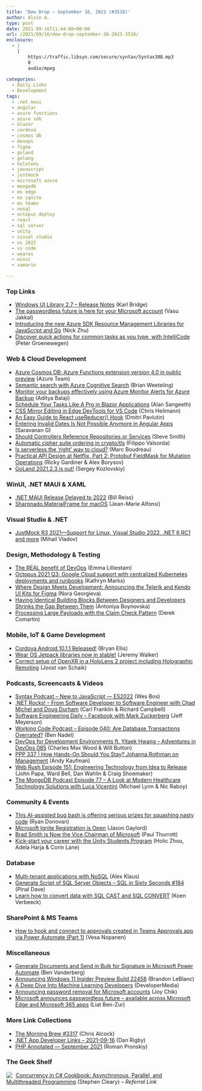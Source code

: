 ```yaml
---
title: 'Dew Drop – September 16, 2021 (#3518)'
author: Alvin A.
type: post
date: 2021-09-16T11:44:08+00:00
url: /2021/09/16/dew-drop-september-16-2021-3518/
enclosure:
  - |
    |
        https://traffic.libsyn.com/secure/syntax/Syntax388.mp3
        0
        audio/mpeg
        
categories:
  - Daily Links
  - Development
tags:
  - .net maui
  - angular
  - azure functions
  - azure sdk
  - blazor
  - cordova
  - cosmos db
  - devops
  - figma
  - goland
  - golang
  - hololens
  - javascript
  - justmock
  - microsoft azure
  - mongodb
  - ms edge
  - ms ignite
  - ms teams
  - nosql
  - octopus deploy
  - react
  - sql server
  - unity
  - visual studio
  - vs 2022
  - vs code
  - wearos
  - winui
  - xamarin

---
```

### <a name="top"></a>Top Links

  * <a href="https://docs.microsoft.com/en-us/windows/apps/winui/winui2/release-notes/winui-2.7?WT.mc_id=WD-MVP-4025064" target="_blank" rel="noopener">Windows UI Library 2.7 &#8211; Release Notes</a> (Karl Bridge)
  * <a href="https://www.microsoft.com/security/blog/2021/09/15/the-passwordless-future-is-here-for-your-microsoft-account/" target="_blank" rel="noopener">The passwordless future is here for your Microsoft account</a> (Vasu Jakkal)
  * <a href="https://devblogs.microsoft.com/azure-sdk/new-azure-sdk-resource-management-libraries-for-javascript-and-go/?WT.mc_id=DOP-MVP-4025064" target="_blank" rel="noopener">Introducing the new Azure SDK Resource Management Libraries for JavaScript and Go</a> (Nick Zhu)
  * <a href="https://devblogs.microsoft.com/visualstudio/discover-quick-action-intellicode/?WT.mc_id=DOP-MVP-4025064" target="_blank" rel="noopener">Discover quick actions for common tasks as you type, with IntelliCode</a> (Peter Groenewegen)

### <a name="web"></a>Web & Cloud Development

  * <a href="https://azure.microsoft.com/en-us/updates/azure-cosmos-db-azure-functions-extension-version-40-in-public-preview/?WT.mc_id=DOP-MVP-4025064" target="_blank" rel="noopener">Azure Cosmos DB: Azure Functions extension version 4.0 in public preview</a> (Azure Team)
  * <a href="https://www.getadigital.com/blog/semantic-search-with-azure-cognitive-search" target="_blank" rel="noopener">Semantic search with Azure Cognitive Search</a> (Brian Weeteling)
  * <a href="https://techcommunity.microsoft.com/t5/azure-storage/monitor-your-backups-effectively-using-azure-monitor-alerts-for/ba-p/2755670?WT.mc_id=DOP-MVP-4025064" target="_blank" rel="noopener">Monitor your backups effectively using Azure Monitor Alerts for Azure Backup</a> (Aditya Balaji)
  * <a href="https://www.syncfusion.com/blogs/post/schedule-your-tasks-like-a-pro-in-blazor-applications.aspx" target="_blank" rel="noopener">Schedule Your Tasks Like A Pro in Blazor Applications</a> (Alan Sangeeth)
  * <a href="https://christianheilmann.com/2021/09/16/css-mirror-editing-in-edge-devtools-for-vs-code/" target="_blank" rel="noopener">CSS Mirror Editing in Edge DevTools for VS Code</a> (Chris Heilmann)
  * <a href="https://dmitripavlutin.com/react-usereducer/" target="_blank" rel="noopener">An Easy Guide to React useReducer() Hook</a> (Dmitri Pavlutin)
  * <a href="https://www.syncfusion.com/blogs/post/entering-invalid-dates-is-not-possible-anymore-in-angular-apps.aspx" target="_blank" rel="noopener">Entering Invalid Dates Is Not Possible Anymore in Angular Apps</a> (Saravanan G)
  * <a href="https://ardalis.com/should-controllers-reference-repositories-services/" target="_blank" rel="noopener">Should Controllers Reference Repositories or Services</a> (Steve Smith)
  * <a href="https://go.dev/blog/tls-cipher-suites" target="_blank" rel="noopener">Automatic cipher suite ordering in crypto/tls</a> (Filippo Valsorda)
  * <a href="https://www.cncf.io/blog/2021/09/15/is-serverless-the-right-way-to-cloud/" target="_blank" rel="noopener">Is serverless the ‘right’ way to cloud?</a> (Marc Boudreau)
  * <a href="https://netflixtechblog.com/practical-api-design-at-netflix-part-2-protobuf-fieldmask-for-mutation-operations-2e75e1d230e4?source=rss----2615bd06b42e---4" target="_blank" rel="noopener">Practical API Design at Netflix, Part 2: Protobuf FieldMask for Mutation Operations</a> (Ricky Gardiner & Alex Borysov)
  * <a href="https://blog.jetbrains.com/go/2021/09/15/goland-2021-2-3-is-out/" target="_blank" rel="noopener">GoLand 2021.2.3 is out!</a> (Sergey Kozlovskiy)

### <a name="silverlight"></a>WinUI, .NET MAUI & XAML

  * <a href="http://billreiss.com/2021/09/15/net_maui_release_delayed_to_2022/" target="_blank" rel="noopener">.NET MAUI Release Delayed to 2022</a> (Bill Reiss)
  * <a href="https://www.sharpnado.com/materialframe-macos/" target="_blank" rel="noopener">Sharpnado.MaterialFrame for macOS</a> (Jean-Marie Alfonsi)

### <a name="dotnet"></a>Visual Studio & .NET

  * <a href="https://www.telerik.com/blogs/justmock-r3-2021-support-linux-visual-studio-2022-dotnet-6" target="_blank" rel="noopener">JustMock R3 2021—Support for Linux, Visual Studio 2022, .NET 6 RC1 and more</a> (Mihail Vladov)

### <a name="design"></a>Design, Methodology & Testing

  * <a href="http://feedproxy.google.com/~r/jayway/posts/~3/gSCsjRXaHBE/" target="_blank" rel="noopener">The REAL benefit of DevOps</a> (Emma Lilliestam)
  * <a href="http://feedproxy.google.com/~r/OctopusDeploy/~3/blUsq-UhF48/octopus-release-2021-q3" target="_blank" rel="noopener">Octopus 2021 Q3: Google Cloud support with centralized Kubernetes deployments and runbooks</a> (Kathryn Marks)
  * <a href="https://www.telerik.com/blogs/design-meets-development-announcing-telerik-kendo-ui-kits-figma" target="_blank" rel="noopener">Where Design Meets Development: Announcing the Telerik and Kendo UI Kits for Figma</a> (Nora Georgieva)
  * <a href="https://www.telerik.com/blogs/identical-building-blocks-designers-developers-shrinks-gap-between-them" target="_blank" rel="noopener">Having Identical Building Blocks Between Designers and Developers Shrinks the Gap Between Them</a> (Antoniya Boynovska)
  * <a href="https://codeopinion.com/processing-large-payloads-with-the-claim-check-pattern/" target="_blank" rel="noopener">Processing Large Payloads with the Claim Check Pattern</a> (Derek Comartin)

### <a name="mobile"></a>Mobile, IoT & Game Development

  * <a href="https://cordova.apache.org/announcements/2021/09/15/cordova-android-release-10.1.1.html" target="_blank" rel="noopener">Cordova Android 10.1.1 Released!</a> (Bryan Ellis)
  * <a href="http://feedproxy.google.com/~r/blogspot/hsDu/~3/r0d45IKL0sY/wear-os-jetpack-libraries-now-in-stable.html" target="_blank" rel="noopener">Wear OS Jetpack libraries now in stable!</a> (Jeremy Walker)
  * <a href="https://localjoost.github.io/Correct-setup-of-OpenXR-in-a-HoloLens-2-project-including-Holographic-Remoting/" target="_blank" rel="noopener">Correct setup of OpenXR in a HoloLens 2 project including Holographic Remoting</a> (Joost van Schaik)

### <a name="podcasts"></a>Podcasts, Screencasts & Videos

  * <a href="https://traffic.libsyn.com/secure/syntax/Syntax388.mp3" target="_blank" rel="noopener">Syntax Podcast &#8211; New to JavaScript — ES2022</a> (Wes Bos)
  * <a href="http://www.dotnetrocks.com/default.aspx?ShowNum=1757" target="_blank" rel="noopener">.NET Rocks! &#8211; From Software Developer to Software Engineer with Chad Michel and Doug Durham</a> (Carl Franklin & Richard Campbell)
  * <a href="https://softwareengineeringdaily.com/2021/09/16/facebook-with-mark-zuckerberg/?utm_source=rss&utm_medium=rss&utm_campaign=facebook-with-mark-zuckerberg" target="_blank" rel="noopener">Software Engineering Daily &#8211; Facebook with Mark Zuckerberg</a> (Jeff Meyerson)
  * <a href="https://www.bennadel.com/blog/4114-working-code-podcast-episode-040-are-database-transactions-overrated.htm" target="_blank" rel="noopener">Working Code Podcast &#8211; Episode 040: Are Database Transactions Overrated?</a> (Ben Nadel)
  * <a href="https://devchat.tv/adventures-in-devops/devops-for-development-environments-ft-yitaek-hwang-devops-085/" target="_blank" rel="noopener">DevOps for Development Environments ft. Yitaek Hwang &#8211; Adventures in DevOps 085</a> (Charles Max Wood & Will Button)
  * <a href="https://peopleandprojectspodcast.libsyn.com/ppp-337-how-hands-on-should-you-stay-johanna-rothman-on-management" target="_blank" rel="noopener">PPP 337 | How Hands-On Should You Stay? Johanna Rothman on Management</a> (Andy Kaufman)
  * <a href="https://www.webrush.io/episodes/episode-151-engineering-technology-from-idea-to-release" target="_blank" rel="noopener">Web Rush Episode 151: Engineering Technology from Idea to Release</a> (John Papa, Ward Bell, Dan Wahlin & Craig Shoemaker)
  * <a href="https://mongodb.libsyn.com/ep-77-a-look-at-modern-healthcare-technology-solutions-with-luca-vicentini" target="_blank" rel="noopener">The MongoDB Podcast Episode 77 &#8211; A Look at Modern Healthcare Technology Solutions with Luca Vicentini</a> (Michael Lynn & Nic Raboy)

### <a name="events"></a>Community & Events

  * <a href="https://stackoverflow.blog/2021/09/15/this-ai-assisted-bug-bash-is-offering-serious-prizes-for-squashing-nasty-code/" target="_blank" rel="noopener">This AI-assisted bug bash is offering serious prizes for squashing nasty code</a> (Ryan Donovan)
  * <a href="https://www.jasongaylord.com/blog/2021/09/15/microsoft-ignite-registration-open" target="_blank" rel="noopener">Microsoft Ignite Registration is Open</a> (Jason Gaylord)
  * <a href="https://www.thurrott.com/microsoft/256346/brad-smith-is-now-the-vice-chairman-of-microsoft" target="_blank" rel="noopener">Brad Smith is Now the Vice Chairman of Microsoft</a> (Paul Thurrott)
  * <a href="https://blog.unity.com/community/kick-start-your-career-with-the-unity-students-program" target="_blank" rel="noopener">Kick-start your career with the Unity Students Program</a> (Holic Zhou, Adela Harja & Corin Lane)

### <a name="sql"></a>Database

  * <a href="https://alex-klaus.com/ravendb-yabt-multitenancy/" target="_blank" rel="noopener">Multi-tenant applications with NoSQL</a> (Alex Klaus)
  * <a href="https://blog.sqlauthority.com/2021/09/16/generate-script-of-sql-server-objects-sql-in-sixty-seconds-184/?utm_source=rss&utm_medium=rss&utm_campaign=generate-script-of-sql-server-objects-sql-in-sixty-seconds-184" target="_blank" rel="noopener">Generate Script of SQL Server Objects – SQL in Sixty Seconds #184</a> (Pinal Dave)
  * <a href="http://feedproxy.google.com/~r/MSSQLTips-LatestSqlServerTips/~3/ozNldIcFHm0/" target="_blank" rel="noopener">Learn how to convert data with SQL CAST and SQL CONVERT</a> (Koen Verbeeck)

### <a name="sp"></a>SharePoint & MS Teams

  * <a href="https://myteamsday.com/2021/09/15/approvals1/" target="_blank" rel="noopener">How to hook and connect to approvals created in Teams Approvals app via Power Automate (Part 1)</a> (Vesa Nopanen)

### <a name="misc"></a>Miscellaneous

  * <a href="https://medium.com/adobetech/generate-documents-and-send-in-bulk-for-signature-in-microsoft-power-automate-807838092dcf?source=rss----9342990108af---4" target="_blank" rel="noopener">Generate Documents and Send in Bulk for Signature in Microsoft Power Automate</a> (Ben Vanderberg)
  * <a href="https://blogs.windows.com/windows-insider/2021/09/15/announcing-windows-11-insider-preview-build-22458/?WT.mc_id=WD-MVP-4025064" target="_blank" rel="noopener">Announcing Windows 11 Insider Preview Build 22458</a> (Brandon LeBlanc)
  * <a href="https://developermedia.com/machine-learning-developers/" target="_blank" rel="noopener">A Deep Dive Into Machine Learning Developers</a> (DeveloperMedia)
  * <a href="https://techcommunity.microsoft.com/t5/azure-active-directory-identity/announcing-password-removal-for-microsoft-accounts/ba-p/2747280?WT.mc_id=DOP-MVP-4025064" target="_blank" rel="noopener">Announcing password removal for Microsoft accounts</a> (Joy Chik)
  * <a href="https://blogs.windows.com/windowsexperience/2021/09/15/microsoft-announces-passwordless-future-available-across-microsoft-edge-and-microsoft-365-apps/?WT.mc_id=WD-MVP-4025064" target="_blank" rel="noopener">Microsoft announces passwordless future – available across Microsoft Edge and Microsoft 365 apps</a> (Liat Ben-Zur)

### <a name="links"></a>More Link Collections

  * <a href="http://feedproxy.google.com/~r/ReflectivePerspective/~3/bvGMuAL_Ji8/" target="_blank" rel="noopener">The Morning Brew #3317</a> (Chris Alcock)
  * <a href="https://links.danrigby.com/2021/09/app-developer-links-2021-09-16/" target="_blank" rel="noopener">.NET App Developer Links &#8211; 2021-09-16</a> (Dan Rigby)
  * <a href="https://blog.jetbrains.com/phpstorm/2021/09/php-annotated-september-2021/" target="_blank" rel="noopener">PHP Annotated — September 2021</a> (Roman Pronskiy)

### <a name="shelf"></a>The Geek Shelf

<a href="https://www.amazon.com/dp/149205450X/?tag=amavin-20" target="_blank" rel="noopener"><img decoding="async" style="margin: 0px 5px 0px 0px; border: 0px currentcolor; float: left; display: inline; background-image: none;" src="https://m.media-amazon.com/images/I/51xWSbqJc1L._SS135_.jpg" align="left" border="0" /></a> <a href="https://www.amazon.com/dp/149205450X/?tag=amavin-20" target="_blank" rel="noopener">Concurrency in C# Cookbook: Asynchronous, Parallel, and Multithreaded Programming</a> (Stephen Cleary) _&#8211; Referral Link_